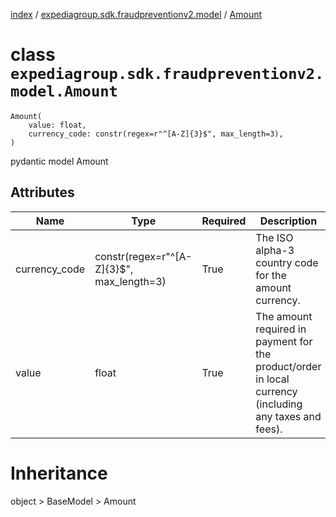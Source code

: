 [index](index.md) / [expediagroup.sdk.fraudpreventionv2.model](expediagroup.sdk.fraudpreventionv2.model.md) / [Amount](Amount.md)
# class `expediagroup.sdk.fraudpreventionv2.model.Amount`
```
Amount(
    value: float,
    currency_code: constr(regex=r"^[A-Z]{3}$", max_length=3),
)
```

pydantic model Amount



## Attributes
    
    
        
    
        
    

|      Name     |                    Type                   | Required |                                              Description                                               |
|---------------|-------------------------------------------|----------|--------------------------------------------------------------------------------------------------------|
| currency_code | constr(regex=r"^[A-Z]{3}$", max_length=3) |   True   |                         The ISO  alpha-3 country code for the amount currency.                         |
|     value     |                   float                   |   True   | The amount required in payment for the product/order in local currency (including any taxes and fees). |










# Inheritance
object > BaseModel > Amount